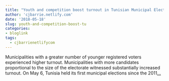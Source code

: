 ```yaml
---
title: "Youth and competition boost turnout in Tunisian Municipal Elections"
author: 'cjbarrie.netlify.com'
date: '2018-05-18'
slug: youth-and-competition-boost-tu
categories:
- bloglink
tags:
  - cjbarrienetlifycom
---
```


Municipalities with a greater number of younger registered voters experienced higher turnout. Municipalities with more candidates proportional to the size of the electorate witnessed substantially increased turnout. On May 6, Tunisia held its first municipal elections since the 2011[... <i class="fas fa-external-link-alt"></i>](https://cjbarrie.netlify.com/post/bpost18062018/)

